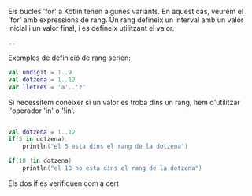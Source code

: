 Els bucles 'for' a Kotlin tenen algunes variants. En aquest cas, veurem el 'for' amb expressions de rang.
Un rang defineix un interval amb un valor inicial i un valor final, i es defineix utilitzant el valor.

```kotlin
..
```
Exemples de definició de rang serien:

```kotlin
val undigit = 1..9
val dotzena = 1..12
var lletres = 'a'..'z'
```

Si necessitem conèixer si un valor es troba dins un rang, hem d'utilitzar l'operador 'in' o '!in'.

```kotlin

val dotzena = 1..12
if(5 in dotzena)
	println("el 5 esta dins el rang de la dotzena")

if(18 !in dotzena)
	println("el 18 no esta dins el rang de la dotzena")
```

Els dos if es verifiquen com a cert
